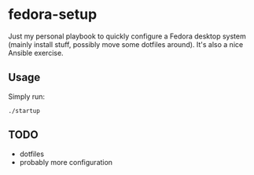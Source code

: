 # fedora-setup
Just my personal playbook to quickly configure a Fedora desktop system (mainly install stuff, possibly move some dotfiles around).
It's also a nice Ansible exercise.

## Usage
Simply run:
    
    ./startup

## TODO
- dotfiles
- probably more configuration
